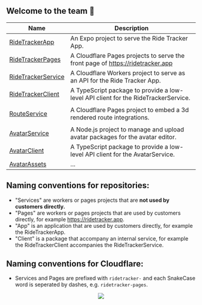 ## Welcome to the team 🙌
| Name | Description |
| ---- | ----------- |
| [RideTrackerApp](https://github.com/RideTracker/RideTrackerApp) | An Expo project to serve the Ride Tracker App. |
| [RideTrackerPages](https://github.com/RideTracker/RideTrackerPages) | A Cloudflare Pages projects to serve the front page of https://ridetracker.app |
| [RideTrackerService](https://github.com/RideTracker/RideTrackerService) | A Cloudflare Workers project to serve as an API for the Ride Tracker App. |
| [RideTrackerClient](https://github.com/RideTracker/RideTrackerClient) | A TypeScript package to provide a low-level API client for the RideTrackerService. |
| | |
| [RouteService](https://github.com/RideTracker/RouteService) | A Cloudflare Pages project to embed a 3d rendered route integrations. |
| | |
| [AvatarService](https://github.com/RideTracker/AvatarService) | A Node.js project to manage and upload avatar packages for the avatar editor. |
| [AvatarClient](https://github.com/RideTracker/AvatarClient) | A TypeScript package to provide a low-level API client for the AvatarService. |
| [AvatarAssets](https://github.com/RideTracker/AvatarAssets) | ... |

## Naming conventions for repositories:
- "Services" are workers or pages projects that are **not used by customers directly.**
- "Pages" are workers or pages projects that are used by customers directly, for example https://ridetracker.app.
- "App" is an application that are used by customers directly, for example the RideTrackerApp.
- "Client" is a package that accompany an internal service, for example the RideTrackerClient accompanies the RideTrackerService.

## Naming conventions for Cloudflare:
- Services and Pages are prefixed with `ridetracker-` and each SnakeCase word is seperated by dashes, e.g. `ridetracker-pages`.

<p align="center">
  <img src="[https://github.com/RideTracker/.github-private/assets/78360666/bafaf065-e7ef-40e2-a475-5dbc5ae540a5](https://github.com/RideTracker/.github-private/assets/78360666/7602c7e9-9a73-48bb-857c-3027edf44b0d)">
</p>

<!--

**Here are some ideas to get you started:**

🙋‍♀️ A short introduction - what is your organization all about?
👀 Contribution guidelines - how do team members dive in?
👩‍💻 Useful resources - where do you keep your docs? Is there anything else the team should know?
🍪 Fun facts - what is your team's favorite snack?
🧙 Remember, you can do mighty things with the power of [Markdown](https://docs.github.com/github/writing-on-github/getting-started-with-writing-and-formatting-on-github/basic-writing-and-formatting-syntax)
-->
